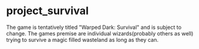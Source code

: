# project_survival
The game is tentatively titled "Warped Dark: Survival" and is subject to change.  The games premise are individual wizards(probably others as well) trying to survive a magic filled wasteland as long as they can. 
